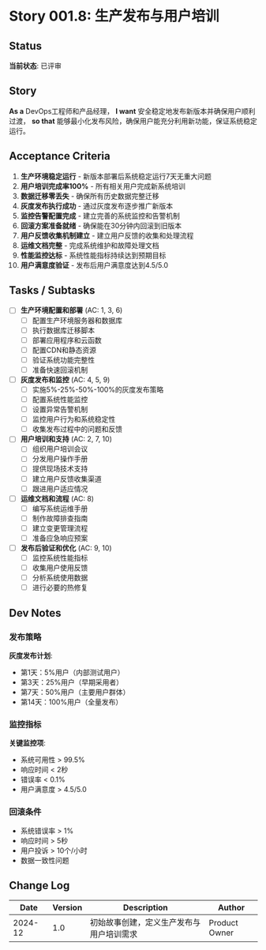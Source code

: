 # Story 001.8: 生产发布与用户培训

## Status
**当前状态**: 已评审

## Story

**As a** DevOps工程师和产品经理，
**I want** 安全稳定地发布新版本并确保用户顺利过渡，
**so that** 能够最小化发布风险，确保用户能充分利用新功能，保证系统稳定运行。

## Acceptance Criteria

1. **生产环境稳定运行** - 新版本部署后系统稳定运行7天无重大问题
2. **用户培训完成率100%** - 所有相关用户完成新系统培训
3. **数据迁移零丢失** - 确保所有历史数据完整迁移
4. **灰度发布执行成功** - 通过灰度发布逐步推广新版本
5. **监控告警配置完成** - 建立完善的系统监控和告警机制
6. **回滚方案准备就绪** - 确保能在30分钟内回滚到旧版本
7. **用户反馈收集机制建立** - 建立用户反馈的收集和处理流程
8. **运维文档完整** - 完成系统维护和故障处理文档
9. **性能监控达标** - 系统性能指标持续达到预期目标
10. **用户满意度验证** - 发布后用户满意度达到4.5/5.0

## Tasks / Subtasks

- [ ] **生产环境配置和部署** (AC: 1, 3, 6)
  - [ ] 配置生产环境服务器和数据库
  - [ ] 执行数据库迁移脚本
  - [ ] 部署应用程序和云函数
  - [ ] 配置CDN和静态资源
  - [ ] 验证系统功能完整性
  - [ ] 准备快速回滚机制

- [ ] **灰度发布和监控** (AC: 4, 5, 9)
  - [ ] 实施5%-25%-50%-100%的灰度发布策略
  - [ ] 配置系统性能监控
  - [ ] 设置异常告警机制
  - [ ] 监控用户行为和系统稳定性
  - [ ] 收集发布过程中的问题和反馈

- [ ] **用户培训和支持** (AC: 2, 7, 10)
  - [ ] 组织用户培训会议
  - [ ] 分发用户操作手册
  - [ ] 提供现场技术支持
  - [ ] 建立用户反馈收集渠道
  - [ ] 跟进用户适应情况

- [ ] **运维文档和流程** (AC: 8)
  - [ ] 编写系统运维手册
  - [ ] 制作故障排查指南
  - [ ] 建立变更管理流程
  - [ ] 准备应急响应预案

- [ ] **发布后验证和优化** (AC: 9, 10)
  - [ ] 监控系统性能指标
  - [ ] 收集用户使用反馈
  - [ ] 分析系统使用数据
  - [ ] 进行必要的热修复

## Dev Notes

### 发布策略
**灰度发布计划**:
- 第1天：5%用户（内部测试用户）
- 第3天：25%用户（早期采用者）
- 第7天：50%用户（主要用户群体）
- 第14天：100%用户（全量发布）

### 监控指标
**关键监控项**:
- 系统可用性 > 99.5%
- 响应时间 < 2秒
- 错误率 < 0.1%
- 用户满意度 > 4.5/5.0

### 回滚条件
- 系统错误率 > 1%
- 响应时间 > 5秒
- 用户投诉 > 10个/小时
- 数据一致性问题

## Change Log

| Date | Version | Description | Author |
|------|---------|-------------|---------|
| 2024-12 | 1.0 | 初始故事创建，定义生产发布与用户培训需求 | Product Owner |